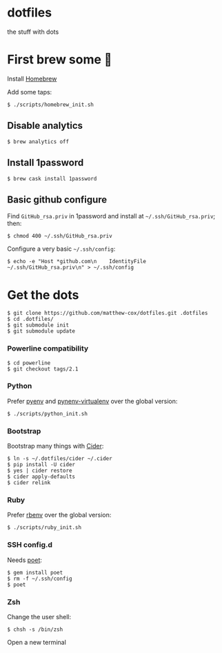 dotfiles
========

the stuff with dots

# First brew some 🍻

Install [Homebrew](https://brew.sh)

Add some taps:

    $ ./scripts/homebrew_init.sh

## Disable analytics

    $ brew analytics off

## Install 1password

    $ brew cask install 1password

## Basic github configure

Find `GitHub_rsa.priv` in 1password and install at `~/.ssh/GitHub_rsa.priv`; then:

    $ chmod 400 ~/.ssh/GitHub_rsa.priv

Configure a very basic `~/.ssh/config`:

    $ echo -e "Host *github.com\n    IdentityFile ~/.ssh/GitHub_rsa.priv\n" > ~/.ssh/config

# Get the dots

    $ git clone https://github.com/matthew-cox/dotfiles.git .dotfiles
    $ cd .dotfiles/
    $ git submodule init
    $ git submodule update

### Powerline compatibility

    $ cd powerline
    $ git checkout tags/2.1

### Python

Prefer [pyenv](https://github.com/pyenv/pyenv) and [pynenv-virtualenv](https://github.com/pyenv/pyenv-virtualenv) over the global version:

    $ ./scripts/python_init.sh

### Bootstrap

Bootstrap many things with [Cider](https://github.com/msanders/cider):

    $ ln -s ~/.dotfiles/cider ~/.cider
    $ pip install -U cider
    $ yes | cider restore
    $ cider apply-defaults
    $ cider relink

### Ruby

Prefer [rbenv](https://github.com/rbenv/rbenv) over the global version:

    $ ./scripts/ruby_init.sh

### SSH config.d

Needs [poet](https://github.com/awendt/poet):

    $ gem install poet
    $ rm -f ~/.ssh/config
    $ poet

### Zsh

Change the user shell:

    $ chsh -s /bin/zsh


Open a new terminal


